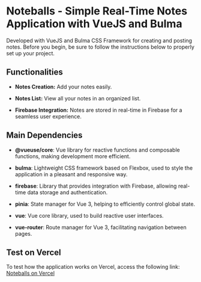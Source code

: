 # Noteballs - Simple Real-Time Notes Application with VueJS and Bulma

Developed with VueJS and Bulma CSS Framework for creating and posting notes. Before you begin, be sure to follow the instructions below to properly set up your project.


## Functionalities

- **Notes Creation:** Add your notes easily.

- **Notes List:** View all your notes in an organized list.

- **Firebase Integration:** Notes are stored in real-time in Firebase for a seamless user experience.

## Main Dependencies

- **@vueuse/core**: Vue library for reactive functions and composable functions, making development more efficient.

- **bulma**: Lightweight CSS framework based on Flexbox, used to style the application in a pleasant and responsive way.

- **firebase**: Library that provides integration with Firebase, allowing real-time data storage and authentication.

- **pinia**: State manager for Vue 3, helping to efficiently control global state.

- **vue**: Vue core library, used to build reactive user interfaces.

- **vue-router**: Route manager for Vue 3, facilitating navigation between pages.


## Test on Vercel

To test how the application works on Vercel, access the following link: [Noteballs on Vercel](https://noteballs-flax.vercel.app/#/auth)